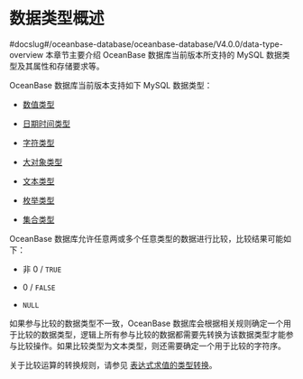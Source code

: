 数据类型概述 
===========================
#docslug#/oceanbase-database/oceanbase-database/V4.0.0/data-type-overview
本章节主要介绍 OceanBase 数据库当前版本所支持的 MySQL 数据类型及其属性和存储要求等。

OceanBase 数据库当前版本支持如下 MySQL 数据类型：

* [数值类型](2.numeric-1/1.numeric.md)

  

* [日期时间类型](3.date-and-time-types-1/1.date-and-time-types.md)

  

* [字符类型](4.string-2/1.string-1.md)

  

* [大对象类型](5.large-object-1/1.large-object.md)

  

* [文本类型](5.large-object-1/1.large-object.md)

  

* [枚举类型](../1.data-type/6.enum-type.md)

  

* [集合类型](../1.data-type/7.set.md)

  




OceanBase 数据库允许任意两或多个任意类型的数据进行比较，比较结果可能如下：

* 非 0 / `TRUE`

  

* 0 / `FALSE`

  

* `NULL`

  




如果参与比较的数据类型不一致，OceanBase 数据库会根据相关规则确定一个用于比较的数据类型，逻辑上所有参与比较的数据都需要先转换为该数据类型才能参与比较操作。如果比较类型为文本类型，则还需要确定一个用于比较的字符序。

关于比较运算的转换规则，请参见 [表达式求值的类型转换](../2.expression-2/3.type-conversion-of-expression-evaluation.md)。

